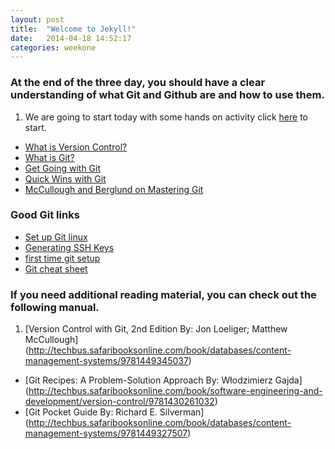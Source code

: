 ```yaml
---
layout: post
title:  "Welcome to Jekyll!"
date:   2014-04-18 14:52:17
categories: weekone
---
```


### At the end of the three day, you should have a clear understanding of what Git and Github are and how to use them.

1. We are going to start today with some hands on activity click [here](http://try.github.io/levels/1/challenges/1) to start.
+ [What is Version Control?](http://git-scm.com/video/what-is-version-control)
+ [What is Git?](http://git-scm.com/video/what-is-git)
+ [Get Going with Git](http://git-scm.com/video/get-going)
+ [Quick Wins with Git](http://git-scm.com/video/quick-wins)
+ [McCullough and Berglund on Mastering Git](http://techbus.safaribooksonline.com/video/software-engineering-and-development/version-control/9781449304737)

### Good Git links
+ [Set up Git linux](https://help.github.com/articles/set-up-git#platform-linux)
+ [Generating SSH Keys](https://help.github.com/articles/generating-ssh-keys)
+ [first time git setup](http://git-scm.com/book/en/Getting-Started-First-Time-Git-Setup)
+ [Git cheat sheet](http://jan-krueger.net/wordpress/wp-content/uploads/2007/09/git-cheat-sheet.pdf)


### If you need additional reading material, you can check out the following manual.

1. [Version Control with Git, 2nd Edition By: Jon Loeliger; Matthew McCullough] (http://techbus.safaribooksonline.com/book/databases/content-management-systems/9781449345037)
+ [Git Recipes: A Problem-Solution Approach By: Włodzimierz Gajda] (http://techbus.safaribooksonline.com/book/software-engineering-and-development/version-control/9781430261032)
+ [Git Pocket Guide By: Richard E. Silverman] (http://techbus.safaribooksonline.com/book/databases/content-management-systems/9781449327507)



